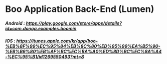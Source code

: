 Boo Application Back-End (Lumen)
=============
##### Android : https://play.google.com/store/apps/details?id=com.donga.examples.boomin
##### IOS : https://itunes.apple.com/kr/app/boo-%EB%8F%99%EC%95%84%EB%8C%80%ED%95%99%EA%B5%90-%EB%B6%80%EB%AF%BC%EC%BA%A0%ED%8D%BC%EC%8A%A4-%EC%95%B1/id1269550493?mt=8
